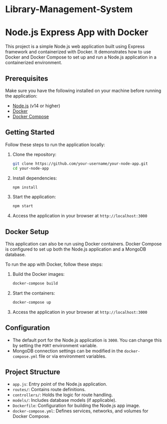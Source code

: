 # Library-Management-System

# Node.js Express App with Docker

This project is a simple Node.js web application built using Express framework and containerized with Docker. It demonstrates how to use Docker and Docker Compose to set up and run a Node.js application in a containerized environment.

## Prerequisites

Make sure you have the following installed on your machine before running the application:

- [Node.js](https://nodejs.org/) (v14 or higher)
- [Docker](https://www.docker.com/get-started)
- [Docker Compose](https://docs.docker.com/compose/install/)

## Getting Started

Follow these steps to run the application locally:

1. Clone the repository:

    ```bash
    git clone https://github.com/your-username/your-node-app.git
    cd your-node-app
    ```

2. Install dependencies:

    ```bash
    npm install
    ```

3. Start the application:

    ```bash
    npm start
    ```

4. Access the application in your browser at `http://localhost:3000`

## Docker Setup

This application can also be run using Docker containers. Docker Compose is configured to set up both the Node.js application and a MongoDB database.

To run the app with Docker, follow these steps:

1. Build the Docker images:

    ```bash
    docker-compose build
    ```

2. Start the containers:

    ```bash
    docker-compose up
    ```

3. Access the application in your browser at `http://localhost:3000`

## Configuration

- The default port for the Node.js application is `3000`. You can change this by setting the `PORT` environment variable.
- MongoDB connection settings can be modified in the `docker-compose.yml` file or via environment variables.

## Project Structure

- `app.js`: Entry point of the Node.js application.
- `routes/`: Contains route definitions.
- `controllers/`: Holds the logic for route handling.
- `models/`: Includes database models (if applicable).
- `Dockerfile`: Configuration for building the Node.js app image.
- `docker-compose.yml`: Defines services, networks, and volumes for Docker Compose.
